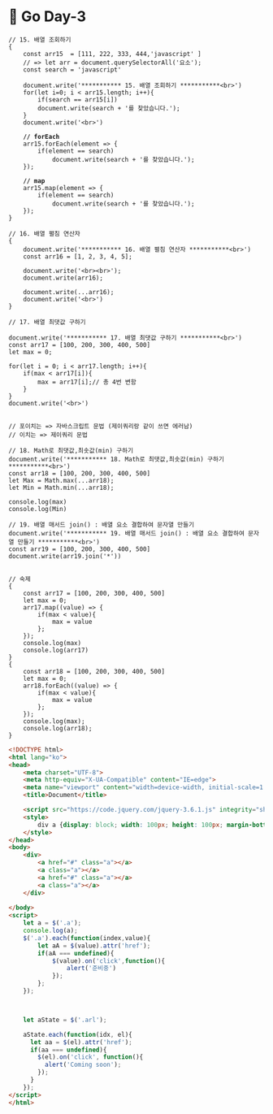 # 🥳 Go Day-3

<pre class="language-javascript"><code class="lang-javascript">// 15. 배열 조회하기
{
    const arr15  = [111, 222, 333, 444,'javascript' ]
    // => let arr = document.querySelectorAll('요소');
    const search = 'javascript'

    document.write('*********** 15. 배열 조회하기 ***********&#x3C;br>')
    for(let i=0; i &#x3C; arr15.length; i++){
        if(search == arr15[i])
        document.write(search + '를 찾았습니다.');
    }
    document.write('&#x3C;br>')
    
<strong>    // forEach
</strong>    arr15.forEach(element => {
        if(element == search)
            document.write(search + '를 찾았습니다.');
    });

<strong>    // map
</strong>    arr15.map(element => {
        if(element == search)
            document.write(search + '를 찾았습니다.');
    });
}

// 16. 배열 펼침 연산자
{
    document.write('*********** 16. 배열 펼침 연산자 ***********&#x3C;br>')
    const arr16 = [1, 2, 3, 4, 5];

    document.write('&#x3C;br>&#x3C;br>');
    document.write(arr16);

    document.write(...arr16);
    document.write('&#x3C;br>')
}

// 17. 배열 최댓값 구하기

document.write('*********** 17. 배열 최댓값 구하기 ***********&#x3C;br>')
const arr17 = [100, 200, 300, 400, 500]
let max = 0;

for(let i = 0; i &#x3C; arr17.length; i++){
    if(max &#x3C; arr17[i]){
        max = arr17[i];// 총 4번 변함
    }
}
document.write('&#x3C;br>')


// 포이치는 => 자바스크립트 문법 (제이쿼리랑 같이 쓰면 에러남)
// 이치는 => 제이쿼리 문법

// 18. Math로 최댓값,최솟값(min) 구하기
document.write('*********** 18. Math로 최댓값,최솟값(min) 구하기 ***********&#x3C;br>')
const arr18 = [100, 200, 300, 400, 500]
let Max = Math.max(...arr18);
let Min = Math.min(...arr18);

console.log(max)
console.log(Min)

// 19. 배열 매서드 join() : 배열 요소 결합하여 문자열 만들기
document.write('*********** 19. 배열 매서드 join() : 배열 요소 결합하여 문자열 만들기 ***********&#x3C;br>')
const arr19 = [100, 200, 300, 400, 500]
document.write(arr19.join('*'))


// 숙제 
{
    const arr17 = [100, 200, 300, 400, 500]
    let max = 0;
    arr17.map((value) => {
        if(max &#x3C; value){
            max = value  
        };
    });
    console.log(max)
    console.log(arr17)
}
{
    const arr18 = [100, 200, 300, 400, 500]
    let max = 0;
    arr18.forEach((value) => {
        if(max &#x3C; value){
            max = value
        };
    });
    console.log(max);
    console.log(arr18);
}</code></pre>

```html
<!DOCTYPE html>
<html lang="ko">
<head>
    <meta charset="UTF-8">
    <meta http-equiv="X-UA-Compatible" content="IE=edge">
    <meta name="viewport" content="width=device-width, initial-scale=1.0">
    <title>Document</title>

    <script src="https://code.jquery.com/jquery-3.6.1.js" integrity="sha256-3zlB5s2uwoUzrXK3BT7AX3FyvojsraNFxCc2vC/7pNI=" crossorigin="anonymous"></script>
    <style>
        div a {display: block; width: 100px; height: 100px; margin-bottom: 10px; background-color: aqua;}
    </style>
</head>
<body>
    <div>
        <a href="#" class="a"></a>
        <a class="a"></a>
        <a href="#" class="a"></a>
        <a class="a"></a>
    </div>
    
</body>
<script>
    let a = $('.a');
    console.log(a);
    $('.a').each(function(index,value){
        let aA = $(value).attr('href');
        if(aA === undefined){
            $(value).on('click',function(){
                alert('준비중')
            });
        };
    });



    let aState = $('.arl');

    aState.each(function(idx, el){
      let aa = $(el).attr('href');
      if(aa === undefined){
        $(el).on('click', function(){
          alert('Coming soon');
        });
      }
    });
</script>
</html>
```
